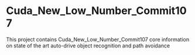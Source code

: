 # Cuda_New_Low_Number_Commit107
This project contains Cuda_New_Low_Number_Commit107 core information on state of the art auto-drive object recognition and path avoidance
